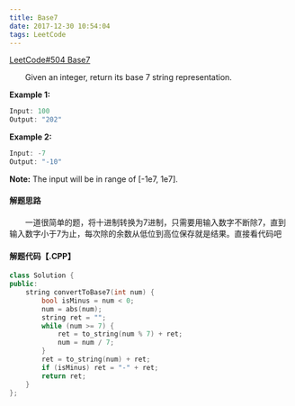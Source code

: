 ```yaml
---
title: Base7
date: 2017-12-30 10:54:04
tags: LeetCode
---
```


[LeetCode#504 Base7](https://leetcode.com/problems/base-7/description/)

&emsp;&emsp;Given an integer, return its base 7 string representation.

**Example 1:**

```c
Input: 100
Output: "202"
```

**Example 2:**

```c
Input: -7
Output: "-10"
```

**Note:** The input will be in range of [-1e7, 1e7].

<!--more-->

#### 解题思路

&emsp;&emsp;一道很简单的题，将十进制转换为7进制，只需要用输入数字不断除7，直到输入数字小于7为止，每次除的余数从低位到高位保存就是结果。直接看代码吧

#### 解题代码【.CPP】

```c++
class Solution {
public:
    string convertToBase7(int num) {
        bool isMinus = num < 0;
        num = abs(num);
        string ret = "";
        while (num >= 7) {
            ret = to_string(num % 7) + ret;
            num = num / 7;
        }
        ret = to_string(num) + ret;
        if (isMinus) ret = "-" + ret;
        return ret;
    }
};
```

